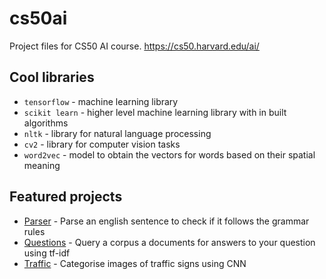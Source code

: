 # cs50ai
Project files for CS50 AI course. https://cs50.harvard.edu/ai/

## Cool libraries
* `tensorflow` - machine learning library 
* `scikit learn` - higher level machine learning library with in built algorithms
* `nltk` - library for natural language processing
* `cv2` - library for computer vision tasks
* `word2vec` - model to obtain the vectors for words based on their spatial meaning

## Featured projects
* [Parser](/parser) - Parse an english sentence to check if it follows the grammar rules
* [Questions](/questions) - Query a corpus a documents for answers to your question using tf-idf
* [Traffic](/traffic) - Categorise images of traffic signs using CNN

